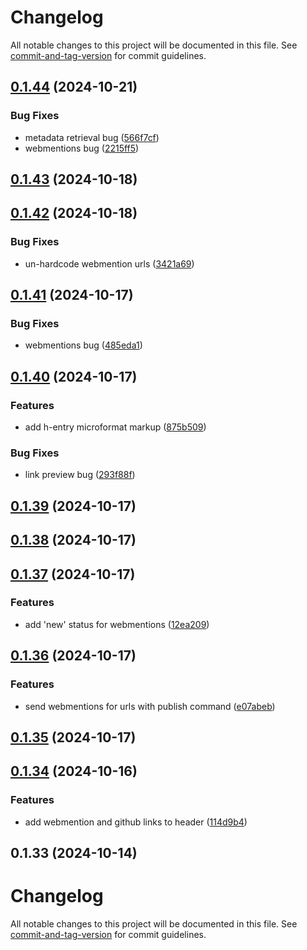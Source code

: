 # Changelog

All notable changes to this project will be documented in this file. See [commit-and-tag-version](https://github.com/absolute-version/commit-and-tag-version) for commit guidelines.

## [0.1.44](https://github.com/samlfair/vowel/compare/v0.1.43...v0.1.44) (2024-10-21)


### Bug Fixes

* metadata retrieval bug ([566f7cf](https://github.com/samlfair/vowel/commit/566f7cf64be2749e30cddcb474f6385638c408a9))
* webmentions bug ([2215ff5](https://github.com/samlfair/vowel/commit/2215ff5f5668d140535f6df3d30754fd685f22ae))

## [0.1.43](https://github.com/samlfair/vowel/compare/v0.1.42...v0.1.43) (2024-10-18)

## [0.1.42](https://github.com/samlfair/vowel/compare/v0.1.41...v0.1.42) (2024-10-18)


### Bug Fixes

* un-hardcode webmention urls ([3421a69](https://github.com/samlfair/vowel/commit/3421a6998aa4ba20613b84c707e62fe273ddf327))

## [0.1.41](https://github.com/samlfair/vowel/compare/v0.1.40...v0.1.41) (2024-10-17)


### Bug Fixes

* webmentions bug ([485eda1](https://github.com/samlfair/vowel/commit/485eda1d03c54794503a2b6113066e0e21dc4798))

## [0.1.40](https://github.com/samlfair/vowel/compare/v0.1.39...v0.1.40) (2024-10-17)


### Features

* add h-entry microformat markup ([875b509](https://github.com/samlfair/vowel/commit/875b5092e5cf050149114ba31e1972a9c0f1dfa7))


### Bug Fixes

* link preview bug ([293f88f](https://github.com/samlfair/vowel/commit/293f88fcb089d70c4d1e9e4c08668f03a6244b63))

## [0.1.39](https://github.com/samlfair/vowel/compare/v0.1.38...v0.1.39) (2024-10-17)

## [0.1.38](https://github.com/samlfair/vowel/compare/v0.1.37...v0.1.38) (2024-10-17)

## [0.1.37](https://github.com/samlfair/vowel/compare/v0.1.36...v0.1.37) (2024-10-17)


### Features

* add 'new' status for webmentions ([12ea209](https://github.com/samlfair/vowel/commit/12ea2098eb24f4bf64c681fa7dc66371592bb08c))

## [0.1.36](https://github.com/samlfair/vowel/compare/v0.1.35...v0.1.36) (2024-10-17)


### Features

* send webmentions for urls with publish command ([e07abeb](https://github.com/samlfair/vowel/commit/e07abeb5911ab8079b4caec715eb0a463c4809cd))

## [0.1.35](https://github.com/samlfair/vowel/compare/v0.1.34...v0.1.35) (2024-10-17)

## [0.1.34](https://github.com/samlfair/vowel/compare/v0.1.33...v0.1.34) (2024-10-16)


### Features

* add webmention and github links to header ([114d9b4](https://github.com/samlfair/vowel/commit/114d9b455211957cac361825d1da8017e3afb45f))

## 0.1.33 (2024-10-14)

# Changelog

All notable changes to this project will be documented in this file. See [commit-and-tag-version](https://github.com/absolute-version/commit-and-tag-version) for commit guidelines.
